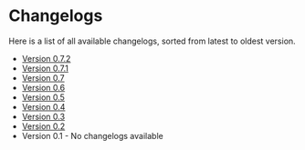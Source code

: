 # Changelogs

Here is a list of all available changelogs, sorted from latest to oldest version.
 - [Version 0.7.2](changelogs/CHANGELOG_0_7_2.html)
 - [Version 0.7.1](changelogs/CHANGELOG_0_7_1.html)
 - [Version 0.7](changelogs/CHANGELOG_0_7.html)
 - [Version 0.6](changelogs/CHANGELOG_0_6.html)
 - [Version 0.5](changelogs/CHANGELOG_0_5.html)
 - [Version 0.4](changelogs/CHANGELOG_0_4.html)
 - [Version 0.3](changelogs/CHANGELOG_0_3.html)
 - [Version 0.2](changelogs/CHANGELOG_0_2.html)
 - Version 0.1 - No changelogs available
